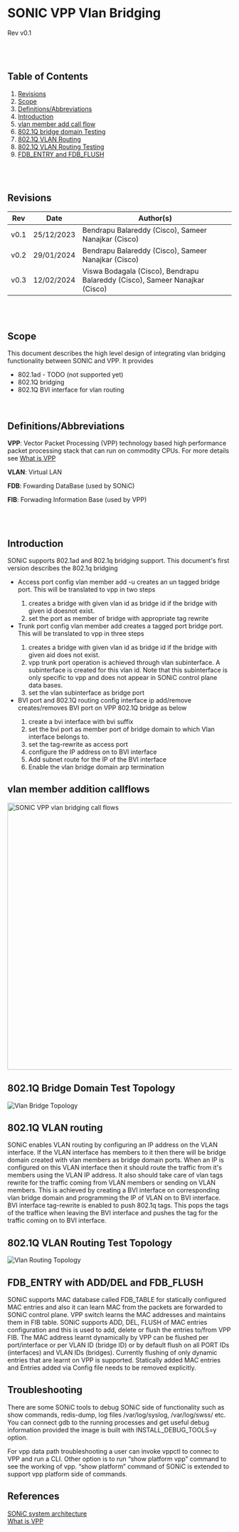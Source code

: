 # SONIC VPP Vlan Bridging
Rev v0.1

<br/>
<br/>

## Table of Contents

1. [Revisions](#item-1)
2. [Scope](#item-2)
3. [Definitions/Abbreviations](#item-3)
4. [Introduction](#item-4)
5. [vlan member add call flow](#item-5)
6. [802.1Q bridge domain Testing](#item-6)
7. [802.1Q VLAN Routing](#item-7)
8. [802.1Q VLAN Routing Testing](#item-8)
9. [FDB_ENTRY and FDB_FLUSH](#item-9)

<br/>
<br/>

<a id="item-1"></a>
## Revisions

| Rev | Date | Author(s) |
|-----|------|-----------|
|v0.1 | 25/12/2023 | Bendrapu Balareddy (Cisco), Sameer Nanajkar (Cisco) |
|v0.2 | 29/01/2024 | Bendrapu Balareddy (Cisco), Sameer Nanajkar (Cisco) |
|v0.3 | 12/02/2024 | Viswa Bodagala (Cisco), Bendrapu Balareddy (Cisco), Sameer Nanajkar (Cisco) |


<br/>
<br/>

<a id="item-2"></a>
## Scope
This document describes the high level design of integrating vlan bridging functionality between SONIC and VPP. It provides
 - 802.1ad - TODO (not supported yet)
 - 802.1Q bridging
 - 802.1Q BVI interface for vlan routing

<br/>

<a id="item-3"></a>
## Definitions/Abbreviations
**VPP**: Vector Packet Processing (VPP) technology based high performance packet processing stack that can run on commodity CPUs. For more details see [What is VPP](https://wiki.fd.io/view/VPP/What_is_VPP%3F)

**VLAN**:  Virtual LAN

**FDB**: Fowarding DataBase (used by SONiC)

**FIB**: Forwading Information Base (used by VPP)


<br/>
<br/>

<a id="item-4"></a>
## Introduction
SONiC supports 802.1ad and 802.1q bridging support. This document's first version describes the 802.1q bridging 
 - Access port
   config vlan member add -u <portname> creates an un tagged bridge port. This will be translated to vpp in two steps
   1. creates a bridge with given vlan id as bridge id if the bridge with given id doesnot exist.
   2. set the port as member of bridge with appropriate tag rewrite
 - Trunk port
   config vlan member add  <portname> creates a tagged port bridge port. This will be translated to vpp in three steps
   1. creates a bridge with given vlan id as bridge id if the bridge with given aid does not exist.
   2. vpp trunk port operation is achieved through vlan subinterface. A subinterface is created for this vlan id. Note
      that this subinterface is only specific to vpp and does not appear in SONiC control plane data bases.
   3. set the vlan subinterface as bridge port
 - BVI port and 802.1Q routing
   config interface ip add/remove <vlan interface name> creates/removes BVI port on VPP 802.1Q bridge as below
   1. create a bvi interface with bvi<vlan bridge domain id> suffix 
   2. set the bvi port as member port of bridge domain to which Vlan interface belongs to.
   3. set the tag-rewrite as access port
   4. configure the IP address on to BVI interface
   5. Add subnet route for the IP of the BVI interface
   6. Enable the vlan bridge domain arp termination

<a id="item-5"></a>
## vlan member addition callflows

<img src="vlan-bridge-callflow.png" alt="SONIC VPP vlan bridging call flows" width="1024" height="600" title="SONIC VPP vlan bridging call flows">

<a id="item-6"></a>
## 802.1Q Bridge Domain Test Topology
 
![Vlan Bridge Topology](../vlan-bridge-topo.png) 


<a id="item-7"></a>
## 802.1Q VLAN routing
  SONiC enables VLAN routing by configuring an IP address on the VLAN interface. If the VLAN interface has members to it then there will be bridge domain created
with vlan members as bridge domain ports. When an IP is configured on this VLAN interface then it should route the traffic from it's members using the VLAN IP address.
It also should take care of vlan tags rewrite for the traffic coming from VLAN members or sending on VLAN members. This is achieved by creating a BVI interface on
corresponding vlan bridge domain and programming the IP of VLAN on to BVI interface. BVI interface tag-rewrite is enabled to push 802.1q tags. This pops the tags of 
the traffice when leaving the BVI interface and pushes the tag for the traffic coming on to BVI interface.
 
<a id="item-8"></a>
## 802.1Q VLAN Routing Test Topology
 
![Vlan Routing Topology](../8021Q-Bridge-Routing-Topo.png) 

<a id="item-9"></a>
## FDB\_ENTRY with ADD/DEL and FDB\_FLUSH
SONiC supports MAC database called FDB_TABLE for statically configured MAC entries and also it can learn MAC from the packets are forwarded to SONiC control plane. VPP switch learns the MAC addresses and maintains them in FIB table. SONiC supports ADD, DEL, FLUSH of MAC entries configuration and this is used to add, delete or flush the entries to/from VPP FIB. The MAC address learnt dynamically by VPP can be flushed per port/interface or per VLAN ID (bridge ID) or by default flush on all PORT IDs (interfaces) and VLAN IDs (bridges). Currently flushing of only dynamic entries that are learnt on VPP is supported. Statically added MAC entries and Entries added via Config file needs to be removed explicitly.

## Troubleshooting
There are some SONiC tools to debug SONiC side of functionality such as show commands, redis-dump, log files /var/log/syslog, /var/log/swss/ etc. You can connect gdb to the running processes and get useful debug information provided the image is built with INSTALL_DEBUG_TOOLS=y option.
 
For vpp data path troubleshooting a user can invoke vppctl to connec to VPP and run a CLI. Other option is to run “show platform vpp” command to see the working of vpp. “show platform” command of SONiC is extended to support vpp platform side of commands.

## References

[SONiC system architecture](https://github.com/sonic-net/SONiC/wiki/Architecture)\
[What is VPP](https://s3-docs.fd.io/vpp/23.06/)

